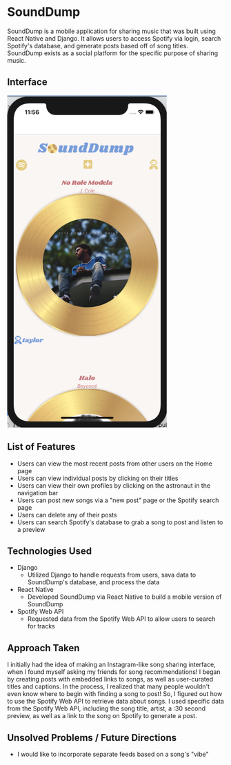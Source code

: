 # SoundDump

SoundDump is a mobile application for sharing music that was built using React Native and Django. It allows users to access Spotify via login, search Spotify's database, and generate posts based off of song titles.  SoundDump exists as a social platform for the specific purpose of sharing music.

## Interface

![preview](sounddumpmobile.png)

## List of Features

- Users can view the most recent posts from other users on the Home page
- Users can view individual posts by clicking on their titles
- Users can view their own profiles by clicking on the astronaut in the navigation bar
- Users can post new songs via a "new post" page or the Spotify search page
- Users can delete any of their posts
- Users can search Spotify's database to grab a song to post and listen to a preview

## Technologies Used

- Django
    - Utilized Django to handle requests from users, sava data to SoundDump's database, and process the data
- React Native
    - Developed SoundDump via React Native to build a mobile version of SoundDump
- Spotify Web API 
    - Requested data from the Spotify Web API to allow users to search for tracks

## Approach Taken

I initially had the idea of making an Instagram-like song sharing interface, when I found myself asking my friends for song recommendations!  I began by creating posts with embedded links to songs, as well as user-curated titles and captions.  In the process, I realized that many people wouldn't even know where to begin with finding a song to post! So, I figured out how to use the Spotify Web API to retrieve data about songs.  I used specific data from the Spotify Web API, including the song title, artist, a :30 second preview, as well as a link to the song on Spotify to generate a post.


## Unsolved Problems / Future Directions

- I would like to incorporate separate feeds based on a song's "vibe"

